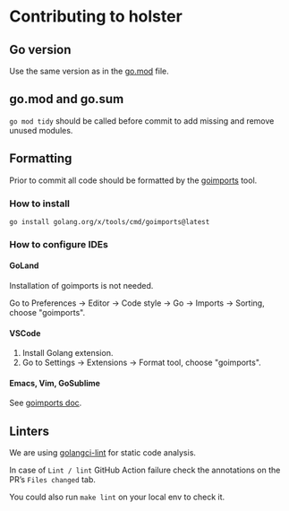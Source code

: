 # Contributing to holster

## Go version
Use the same version as in the [go.mod](https://github.com/mailgun/holster/blob/master/go.mod#L3) file.

## go.mod and go.sum
`go mod tidy` should be called before commit to add missing and remove unused modules.

## Formatting
Prior to commit all code should be formatted by the [goimports](https://pkg.go.dev/golang.org/x/tools/cmd/goimports) tool.

### How to install
```shell
go install golang.org/x/tools/cmd/goimports@latest
```

### How to configure IDEs
#### GoLand
Installation of goimports is not needed.

Go to Preferences → Editor → Code style → Go → Imports → Sorting, choose "goimports".

#### VSCode
1. Install Golang extension.
2. Go to Settings → Extensions → Format tool, choose "goimports".

#### Emacs, Vim, GoSublime
See [goimports doc](https://pkg.go.dev/golang.org/x/tools/cmd/goimports?tab=doc).

## Linters
We are using [golangci-lint](https://golangci-lint.run/) for static code analysis.

In case of `Lint / lint` GitHub Action failure check the annotations on the PR’s `Files changed` tab.

You could also run `make lint` on your local env to check it.
